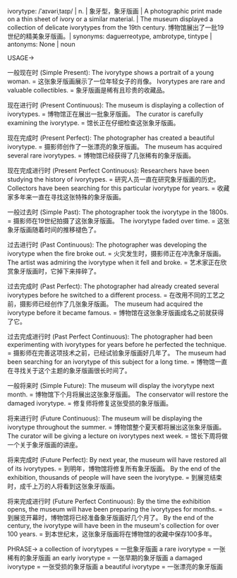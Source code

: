 ivorytype: /ˈaɪvəriˌtaɪp/ | n. | 象牙型，象牙版画 | A photographic print made on a thin sheet of ivory or a similar material. |  The museum displayed a collection of delicate ivorytypes from the 19th century.  博物馆展出了一批19世纪的精美象牙版画。| synonyms:  daguerreotype, ambrotype, tintype | antonyms:  None | noun

USAGE->

一般现在时 (Simple Present):
The ivorytype shows a portrait of a young woman. = 这张象牙版画展示了一位年轻女子的肖像。
Ivorytypes are rare and valuable collectibles. = 象牙版画是稀有且珍贵的收藏品。

现在进行时 (Present Continuous):
The museum is displaying a collection of ivorytypes. = 博物馆正在展出一批象牙版画。
The curator is carefully examining the ivorytype. = 馆长正在仔细检查这张象牙版画。

现在完成时 (Present Perfect):
The photographer has created a beautiful ivorytype. = 摄影师创作了一张漂亮的象牙版画。
The museum has acquired several rare ivorytypes. = 博物馆已经获得了几张稀有的象牙版画。

现在完成进行时 (Present Perfect Continuous):
Researchers have been studying the history of ivorytypes. = 研究人员一直在研究象牙版画的历史。
Collectors have been searching for this particular ivorytype for years. = 收藏家多年来一直在寻找这张特殊的象牙版画。


一般过去时 (Simple Past):
The photographer took the ivorytype in the 1800s. = 摄影师在19世纪拍摄了这张象牙版画。
The ivorytype faded over time. = 这张象牙版画随着时间的推移褪色了。

过去进行时 (Past Continuous):
The photographer was developing the ivorytype when the fire broke out. = 火灾发生时，摄影师正在冲洗象牙版画。
The artist was admiring the ivorytype when it fell and broke. = 艺术家正在欣赏象牙版画时，它掉下来摔碎了。


过去完成时 (Past Perfect):
The photographer had already created several ivorytypes before he switched to a different process. = 在改用不同的工艺之前，摄影师已经创作了几张象牙版画。
The museum had acquired the ivorytype before it became famous. = 博物馆在这张象牙版画成名之前就获得了它。


过去完成进行时 (Past Perfect Continuous):
The photographer had been experimenting with ivorytypes for years before he perfected the technique. = 摄影师在完善这项技术之前，已经试验象牙版画好几年了。
The museum had been searching for an ivorytype of this subject for a long time. = 博物馆一直在寻找关于这个主题的象牙版画很长时间了。



一般将来时 (Simple Future):
The museum will display the ivorytype next month. = 博物馆下个月将展出这张象牙版画。
The conservator will restore the damaged ivorytype. = 修复师将修复这张受损的象牙版画。



将来进行时 (Future Continuous):
The museum will be displaying the ivorytype throughout the summer. = 博物馆整个夏天都将展出这张象牙版画。
The curator will be giving a lecture on ivorytypes next week. = 馆长下周将做一个关于象牙版画的讲座。


将来完成时 (Future Perfect):
By next year, the museum will have restored all of its ivorytypes. = 到明年，博物馆将修复所有象牙版画。
By the end of the exhibition, thousands of people will have seen the ivorytype. = 到展览结束时，成千上万的人将看到这张象牙版画。


将来完成进行时 (Future Perfect Continuous):
By the time the exhibition opens, the museum will have been preparing the ivorytypes for months. = 到展览开幕时，博物馆将已经准备象牙版画好几个月了。
By the end of the century, the ivorytype will have been in the museum's collection for over 100 years. = 到本世纪末，这张象牙版画将在博物馆的收藏中保存100多年。




PHRASE->
a collection of ivorytypes = 一批象牙版画
a rare ivorytype = 一张稀有的象牙版画
an early ivorytype = 一张早期的象牙版画
a damaged ivorytype = 一张受损的象牙版画
a beautiful ivorytype = 一张漂亮的象牙版画

